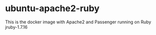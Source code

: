 
# ubuntu-apache2-ruby

This is the docker image with Apache2 and Passenger running on Ruby jruby-1.7.16

